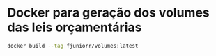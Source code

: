 # Docker para geração dos volumes das leis orçamentárias

```bash
docker build --tag fjuniorr/volumes:latest
```

